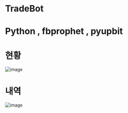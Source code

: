# TradeBot 
# Python , fbprophet , pyupbit






# 현황
![image](https://user-images.githubusercontent.com/80509214/171349907-288b2ac6-863d-48d3-842b-5e621d8a0db9.png)




# 내역
![image](https://user-images.githubusercontent.com/80509214/171349835-0b8d073f-6e7c-495a-9a7a-981f9c5292dc.png)
